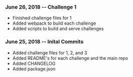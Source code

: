 ### June 26, 2018 -- Challenge 1

- Finished challenge files for 1
- Added webpack to build each challenge
- Added scripts to build and serve challenges

### June 25, 2018 -- Inital Commits

- Added challenge files for 1, 2, and 3
- Added README's for each challenge and the main repo
- Added CHANGELOG
- Added package.json